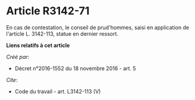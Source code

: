 # Article R3142-71

En cas de contestation, le conseil de prud'hommes, saisi en application de l'article L. 3142-113, statue en dernier ressort.

**Liens relatifs à cet article**

_Créé par_:

  - Décret n°2016-1552 du 18 novembre 2016 - art. 5

_Cite_:

  - Code du travail - art. L3142-113 (V)
